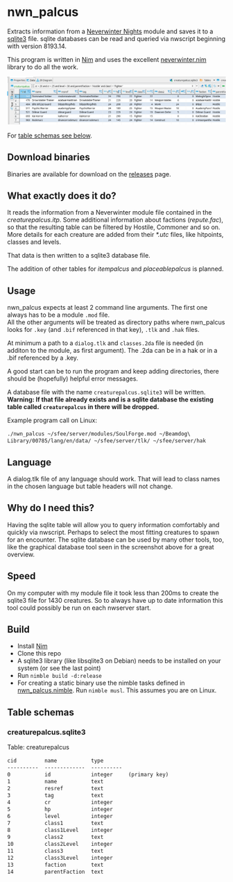 # nwn_palcus
Extracts information from a [Neverwinter Nights](https://www.beamdog.com/games/neverwinter-nights-enhanced/) module and saves it to a [sqlite3](https://www.sqlite.org/index.html) file. sqlite databases can be read and queried via nwscript beginning with version 8193.14.

This program is written in [Nim](https://nim-lang.org/) and uses the excellent [neverwinter.nim](https://github.com/niv/neverwinter.nim) library to do all the work.

![creaturepalcus.sqlite3 database view in gui](screenshots/creaturepalcus.png)

For [table schemas see below](#table-schemas).

## Download binaries
Binaries are available for download on the [releases](https://github.com/hendrikgit/nwn_palcus/releases/latest) page.

## What exactly does it do?
It reads the information from a Neverwinter module file contained in the *creaturepalcus.itp*. Some additional information about factions (*repute.fac*), so that the resulting table can be filtered by Hostile, Commoner and so on. More details for each creature are added from their *\*.utc* files, like hitpoints, classes and levels.

That data is then written to a sqlite3 database file.

The addition of other tables for *itempalcus* and *placeablepalcus* is planned.

## Usage
nwn_palcus expects at least 2 command line arguments. The first one always has to be a module `.mod` file.  
All the other arguments will be treated as directory paths where nwn_palcus looks for `.key` (and `.bif` referenced in that key), `.tlk` and `.hak` files.

At minimum a path to a `dialog.tlk` and `classes.2da` file is needed (in additon to the module, as first argument). The .2da can be in a hak or in a .bif referenced by a .key.

A good start can be to run the program and keep adding directories, there should be (hopefully) helpful error messages.

A database file with the name `creaturepalcus.sqlite3` will be written. **Warning: If that file already exists and is a sqlite database the existing table called `creaturepalcus` in there will be dropped.**

Example program call on Linux:
```
./nwn_palcus ~/sfee/server/modules/SoulForge.mod ~/Beamdog\ Library/00785/lang/en/data/ ~/sfee/server/tlk/ ~/sfee/server/hak
```

## Language
A dialog.tlk file of any language should work. That will lead to class names in the chosen language but table headers will not change.

## Why do I need this?
Having the sqlite table will allow you to query information comfortably and quickly via nwscript. Perhaps to select the most fitting creatures to spawn for an encounter. The sqlite database can be used by many other tools, too, like the graphical database tool seen in the screenshot above for a great overview.  

## Speed
On my computer with my module file it took less than 200ms to create the sqlite3 file for 1430 creatures. So to always have up to date information this tool could possibly be run on each nwserver start.

## Build
* Install [Nim](https://nim-lang.org/)
* Clone this repo
* A sqlite3 library (like libsqlite3 on Debian) needs to be installed on your system (or see the last point)
* Run `nimble build -d:release`
* For creating a static binary use the nimble tasks defined in [nwn_palcus.nimble](nwn_palcus.nimble). Run `nimble musl`. This assumes you are on Linux.

## Table schemas
### creaturepalcus.sqlite3
Table: creaturepalcus
```
cid         name           type
----------  -------------  ----------
0           id             integer     (primary key)
1           name           text
2           resref         text
3           tag            text
4           cr             integer
5           hp             integer
6           level          integer
7           class1         text
8           class1Level    integer
9           class2         text
10          class2Level    integer
11          class3         text
12          class3Level    integer
13          faction        text
14          parentFaction  text
```
